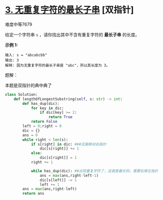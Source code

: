 # [3. 无重复字符的最长子串](https://leetcode.cn/problems/longest-substring-without-repeating-characters/) [双指针] 

难度中等7679

给定一个字符串 `s` ，请你找出其中不含有重复字符的 **最长子串** 的长度。

**示例 1:**

```
输入: s = "abcabcbb"
输出: 3 
解释: 因为无重复字符的最长子串是 "abc"，所以其长度为 3。
```

题解：

本题是双指针的典中典了

```python
class Solution:
    def lengthOfLongestSubstring(self, s: str) -> int:
        def has_dup(dic):
            for key in dic:
                if dic[key] >= 2:
                    return True
            return False
        left = 0;right = 0
        dic = {}
        ans = 0
        while right < len(s):
            if s[right] in dic: ###无脑移动右指针
                dic[s[right]] += 1
            else:
                dic[s[right]] = 1
            right += 1

            while has_dup(dic): ##出现重复字符了，这就是最长的。需要右移左指针
                ans = max(ans,right-left-1)
                dic[s[left]] -= 1
                left += 1
        ans = max(ans,right-left)
        return ans
```

